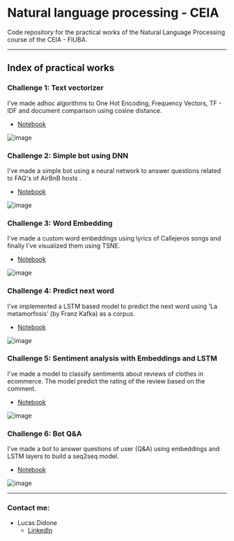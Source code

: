 # Natural language processing - CEIA

Code repository for the practical works of the Natural Language Processing course of the CEIA - FIUBA.

***
## Index of practical works

### Challenge 1: Text vectorizer
I've made adhoc algorithms to One Hot Encoding, Frequency Vectors, TF - IDF and document comparison using cosine distance.
- [Notebook](https://github.com/ldidone/procesamiento_lenguaje_natural_CEIA_TP/blob/main/Desaf%C3%ADo%201/1a%20-%20word2vec.ipynb)

![image](https://user-images.githubusercontent.com/26725551/195996771-5e58ec5c-6885-48d7-941f-5f05eb81d90c.png)

### Challenge 2: Simple bot using DNN
I've made a simple bot using a neural network to answer questions related to FAQ's of AirBnB hosts .
- [Notebook](https://github.com/ldidone/procesamiento_lenguaje_natural_CEIA_TP/blob/main/Desaf%C3%ADo%202/2b%20-%20bot_dnn_spacy_esp.ipynb)

![image](https://user-images.githubusercontent.com/26725551/195996867-5386da36-402f-4037-922b-3bea9339fcd4.png)

### Challenge 3: Word Embedding
I've made a custom word embeddings using lyrics of Callejeros songs and finally  I've visualized them using TSNE.
- [Notebook](https://github.com/ldidone/procesamiento_lenguaje_natural_CEIA_TP/blob/main/Desaf%C3%ADo%203/3b_Custom_embedding_con_Gensim.ipynb)

![image](https://user-images.githubusercontent.com/26725551/195997025-a66959c5-4f3f-48fe-bf8c-363140b4d8e5.png)

### Challenge 4: Predict next word
I've implemented a LSTM based model to predict the next word using 'La metamorfosis' (by Franz Kafka) as a corpus.
- [Notebook](https://github.com/ldidone/procesamiento_lenguaje_natural_CEIA_TP/blob/main/Desaf%C3%ADo%204/4d_predicci%C3%B3n_palabra.ipynb)

![image](https://user-images.githubusercontent.com/26725551/195997627-965340cb-67f0-4b73-b6bd-ed4abaab670c.png)

### Challenge 5: Sentiment analysis with Embeddings and LSTM
I've made a model to classify sentiments about reviews of clothes in ecommerce. The model predict the rating of the review based on the comment.
- [Notebook](https://github.com/ldidone/procesamiento_lenguaje_natural_CEIA_TP/blob/main/Desaf%C3%ADo%205/5_clothing_ecommerce_reviews.ipynb)

![image](https://user-images.githubusercontent.com/26725551/195997376-525d174e-a24e-473c-93ca-bbb5d2728d58.png)

### Challenge 6: Bot Q&A
I've made a bot to answer questions of user (Q&A) using embeddings and LSTM layers to build a seq2seq model.
- [Notebook](https://github.com/ldidone/procesamiento_lenguaje_natural_CEIA_TP/blob/main/Desaf%C3%ADo%206/6_bot_qa.ipynb)

![image](https://user-images.githubusercontent.com/26725551/195997544-b8a559bc-8aa4-4f98-9954-5974c7be5312.png)

***
### Contact me:
- Lucas Didone
  - [LinkedIn](https://www.linkedin.com/in/lucas-didon%C3%A9/)
